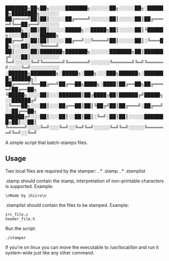 ███████╗██╗██╗░░░░░███████╗░░░░░░██╗░░░░░██╗░██████╗████████╗░░░░░░
██╔════╝██║██║░░░░░██╔════╝░░░░░░██║░░░░░██║██╔════╝╚══██╔══╝░░░░░░
█████╗░░██║██║░░░░░█████╗░░█████╗██║░░░░░██║╚█████╗░░░░██║░░░█████╗
██╔══╝░░██║██║░░░░░██╔══╝░░╚════╝██║░░░░░██║░╚═══██╗░░░██║░░░╚════╝
██║░░░░░██║███████╗███████╗░░░░░░███████╗██║██████╔╝░░░██║░░░░░░░░░
╚═╝░░░░░╚═╝╚══════╝╚══════╝░░░░░░╚══════╝╚═╝╚═════╝░░░░╚═╝░░░░░░░░░
░██████╗████████╗░█████╗░███╗░░░███╗██████╗░███████╗██████╗░
██╔════╝╚══██╔══╝██╔══██╗████╗░████║██╔══██╗██╔════╝██╔══██╗
╚█████╗░░░░██║░░░███████║██╔████╔██║██████╔╝█████╗░░██████╔╝
░╚═══██╗░░░██║░░░██╔══██║██║╚██╔╝██║██╔═══╝░██╔══╝░░██╔══██╗
██████╔╝░░░██║░░░██║░░██║██║░╚═╝░██║██║░░░░░███████╗██║░░██║
╚═════╝░░░░╚═╝░░░╚═╝░░╚═╝╚═╝░░░░░╚═╝╚═╝░░░░░╚══════╝╚═╝░░╚═╝

A simple script that batch-stamps files.

## Usage
Two local files are required by the stamper:
		..* .stamp
		..* .stamplist

.stamp should contain the stamp, interpretation of non-printable characters is supported.
Example:
```
\nMade by ihiiro\n
```

.stamplist should contain the files to be stamped.
Example:
```
src_file.c
header_file.h
```

Run the script:
```
./stamper
```

If you're on linux you can move the executable to /usr/local/bin and run it system-wide just like any other command.
